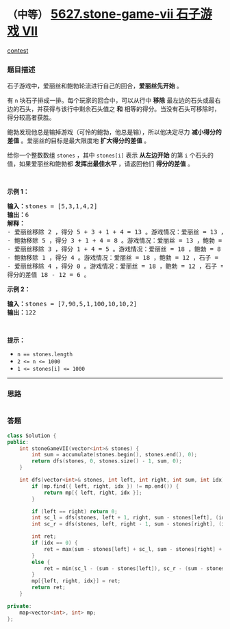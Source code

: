 # `（中等）` [5627.stone-game-vii 石子游戏 VII](https://leetcode-cn.com/problems/stone-game-vii/)

[contest](https://leetcode-cn.com/contest/weekly-contest-219/problems/stone-game-vii/)

### 题目描述
<div class="notranslate"><p>石子游戏中，爱丽丝和鲍勃轮流进行自己的回合，<strong>爱丽丝先开始</strong> 。</p>

<p>有 <code>n</code> 块石子排成一排。每个玩家的回合中，可以从行中 <strong>移除</strong> 最左边的石头或最右边的石头，并获得与该行中剩余石头值之 <strong>和</strong> 相等的得分。当没有石头可移除时，得分较高者获胜。</p>

<p>鲍勃发现他总是输掉游戏（可怜的鲍勃，他总是输），所以他决定尽力 <strong>减小得分的差值</strong> 。爱丽丝的目标是最大限度地 <strong>扩大得分的差值</strong> 。</p>

<p>给你一个整数数组&nbsp;<code>stones</code> ，其中 <code>stones[i]</code> 表示 <strong>从左边开始</strong> 的第 <code>i</code> 个石头的值，如果爱丽丝和鲍勃都 <strong>发挥出最佳水平</strong> ，请返回他们 <strong>得分的差值</strong> 。</p>

<p>&nbsp;</p>

<p><strong>示例 1：</strong></p>

<pre><strong>输入：</strong>stones = [5,3,1,4,2]
<strong>输出：</strong>6
<strong>解释：</strong>
- 爱丽丝移除 2 ，得分 5 + 3 + 1 + 4 = 13 。游戏情况：爱丽丝 = 13 ，鲍勃 = 0 ，石子 = [5,3,1,4] 。
- 鲍勃移除 5 ，得分 3 + 1 + 4 = 8 。游戏情况：爱丽丝 = 13 ，鲍勃 = 8 ，石子 = [3,1,4] 。
- 爱丽丝移除 3 ，得分 1 + 4 = 5 。游戏情况：爱丽丝 = 18 ，鲍勃 = 8 ，石子 = [1,4] 。
- 鲍勃移除 1 ，得分 4 。游戏情况：爱丽丝 = 18 ，鲍勃 = 12 ，石子 = [4] 。
- 爱丽丝移除 4 ，得分 0 。游戏情况：爱丽丝 = 18 ，鲍勃 = 12 ，石子 = [] 。
得分的差值 18 - 12 = 6 。
</pre>

<p><strong>示例 2：</strong></p>

<pre><strong>输入：</strong>stones = [7,90,5,1,100,10,10,2]
<strong>输出：</strong>122</pre>

<p>&nbsp;</p>

<p><strong>提示：</strong></p>

<ul>
	<li><code>n == stones.length</code></li>
	<li><code>2 &lt;= n &lt;= 1000</code></li>
	<li><code>1 &lt;= stones[i] &lt;= 1000</code></li>
</ul>
</div>

---
### 思路
```
```



### 答题
``` C++
class Solution {
public:
    int stoneGameVII(vector<int>& stones) {
        int sum = accumulate(stones.begin(), stones.end(), 0);
        return dfs(stones, 0, stones.size() - 1, sum, 0);
    }

    int dfs(vector<int>& stones, int left, int right, int sum, int idx) {
        if (mp.find({ left, right, idx }) != mp.end()) {
            return mp[{ left, right, idx }];
        }

        if (left == right) return 0;
        int sc_l = dfs(stones, left + 1, right, sum - stones[left], (idx + 1) % 2);
        int sc_r = dfs(stones, left, right - 1, sum - stones[right], (idx + 1) % 2);

        int ret;
        if (idx == 0) {
            ret = max(sum - stones[left] + sc_l, sum - stones[right] + sc_r);
        }
        else {
            ret = min(sc_l - (sum - stones[left]), sc_r - (sum - stones[right]));
        }
        mp[{left, right, idx}] = ret;
        return ret;
    }

private:
    map<vector<int>, int> mp;
};
```




